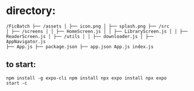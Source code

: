 # directory:
<code>/FicBatch
  ├── /assets
  │   ├── icon.png
  │   ├── splash.png
  ├── /src
  │   ├── /screens
  │   │   ├── HomeScreen.js
  │   │   ├── LibraryScreen.js
  │   │   ├── ReaderScreen.js
  │   ├── /utils
  │   │   ├── downloader.js
  │   ├── AppNavigator.js
  ├── App.js
  ├── package.json
  ├── app.json
  App.js
  index.js
</code>

## to start:
<code>npm install -g expo-cli
npm install
npx expo install
npx expo start -c
</code>